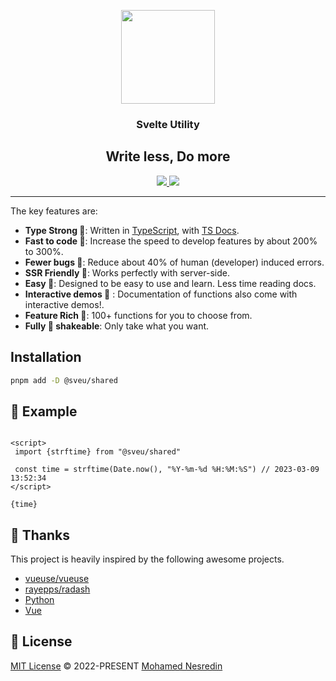 <p align="center">
<img height="150" src="https://avatars.githubusercontent.com/u/120715197" />

<h3 align="center">Svelte Utility</h3>
<h2 align="center">Write less, Do more</h2>
</p>


<p align="center">
<a href="https://www.npmjs.com/package/@sveu/shared" target="_blank">
    <img src="https://img.shields.io/npm/dm/@sveu/shared?color=50a36f">
</a>

<a href="" target="_blank">
    <img src="https://img.shields.io/static/v1?label=functions&message=100&color=50a36f">
</a>

</p>

---
The key features are:

* **Type Strong 💪**: Written in [TypeScript](https://www.typescriptlang.org/), with [TS Docs](https://github.com/microsoft/tsdoc).
* **Fast to code 🚀**: Increase the speed to develop features by about 200% to 300%.
* **Fewer bugs 🐞**: Reduce about 40% of human (developer) induced errors.
* **SSR Friendly 🕺**: Works perfectly with server-side.
* **Easy 💫**: Designed to be easy to use and learn. Less time reading docs.
* **Interactive demos 🎉** : Documentation of functions also come with interactive demos!.
* **Feature Rich  🌈**: 100+ functions for you to choose from.
* **Fully 🌳 shakeable**: Only take what you want.

## Installation

```bash
pnpm add -D @sveu/shared
```


## 🧪 Example

```svelte

<script>
 import {strftime} from "@sveu/shared"
 
 const time = strftime(Date.now(), "%Y-%m-%d %H:%M:%S") // 2023-03-09 13:52:34
</script>

{time}
```

## 🙏 Thanks

This project is heavily inspired by the following awesome projects.

- [vueuse/vueuse](https://github.com/vueuse/vueuse/)
- [rayepps/radash](https://github.com/rayepps/radash)
- [Python](https://python.org)
- [Vue](https://vuejs.org)

## 📜 License

[MIT License](#License) © 2022-PRESENT [Mohamed Nesredin](https://github.com/mohamed-kaizen)